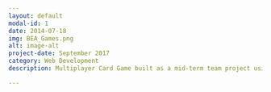 ```yaml
---
layout: default
modal-id: 1
date: 2014-07-18
img: BEA_Games.png
alt: image-alt
project-date: September 2017
category: Web Development
description: Multiplayer Card Game built as a mid-term team project using Node, Express, jQuery, Bootstrap3, SASS and AJAX <a href="https://github.com/EmanuelN/cardgamesmidterm">Flat Icons</a>.

---
```

